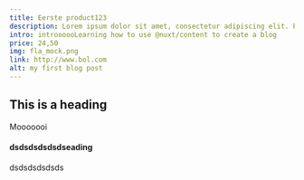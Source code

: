 ```yaml
---
title: Eerste product123
description: Lorem ipsum dolor sit amet, consectetur adipiscing elit. Praesent a mi congue, imperdiet lorem a, pellentesque quam. Sed non hendrerit lorem. Phasellus blandit odio posuere maximus lacinia. Donec ut iaculis dolor. Suspendisse pellentesque aliquam nunc, nec lacinia felis consectetur vitae. Aliquam suscipit, odio vel ultrices ornare, sem mauris euismod lectus, et elementum felis leo eu enim. Praesent lacinia mollis leo, vitae gravida dolor. In hac habitasse platea dictumst. Fusce vel vulputate urna. Fusce fringilla luctus turpis eu gravida.
intro: introooooLearning how to use @nuxt/content to create a blog
price: 24,50
img: fla_mock.png
link: http://www.bol.com
alt: my first blog post
---
```


## This is a heading

Mooooooi

#### dsdsdsdsdsdseading

dsdsdsdsdsds
